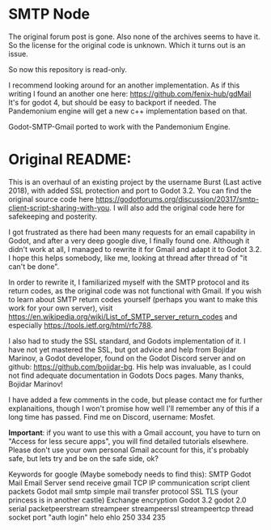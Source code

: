 # SMTP Node

The original forum post is gone. Also none of the archives seems to have it. So the license for the original code is unknown. Which it turns out is an issue.

So now this repository is read-only.

I recommend looking around for an another implementation. As if this writing I found an another one here: https://github.com/fenix-hub/gdMail
It's for godot 4, but should be easy to backport if needed. The Pandemonium engine will get a new c++ implementation based on that.

Godot-SMTP-Gmail ported to work with the Pandemonium Engine.

# Original README:

This is an overhaul of an existing project by the username Burst (Last active 2018), with added SSL protection and port to Godot 3.2. You can find the original source code here https://godotforums.org/discussion/20317/smtp-client-script-sharing-with-you. I will also add the original code here for safekeeping and posterity.

I got frustrated as there had been many requests for an email capability in Godot, and after a very deep google dive, I finally found one. Although it didn't work at all, I managed to rewrite it for Gmail and adapt it to Godot 3.2. I hope this helps somebody, like me, looking at thread after thread of "it can't be done". 

In order to rewrite it, I familiarized myself with the SMTP protocol and its return codes, as the original code was not functional with Gmail. If you wish to learn about SMTP return codes yourself (perhaps you want to make this work for your own server), visit https://en.wikipedia.org/wiki/List_of_SMTP_server_return_codes and especially https://tools.ietf.org/html/rfc788.

I also had to study the SSL standard, and Godots implementation of it. I have not yet mastered the SSL, but got advice and help from Bojidar Marinov, a Godot developer, found on the Godot Discord server and on github: https://github.com/bojidar-bg. His help was invaluable, as I could not find adequate documentation in Godots Docs pages. Many thanks, Bojidar Marinov!

I have added a few comments in the code, but please contact me for further explanaitions, though I won't promise how well I'll remember any of this if a long time has passed. Find me on Discord, username: Mosfet.


**Important**: if you want to use this with a Gmail account, you have to turn on "Access for less secure apps", you will find detailed tutorials elsewhere. Please don't use your own personal Gmail account for this, it's probably safe, but lets try and be on the safe side, ok? 


Keywords for google (Maybe somebody needs to find this): SMTP Godot Mail Email Server send receive gmail TCP IP communication script client packets Godot mail smtp simple mail transfer protocol SSL TLS (your princess is in another castle) Exchange encryption Godot 3.2 godot 2.0 serial packetpeerstream streampeer streampeerssl streampeertcp thread socket port "auth login" helo ehlo 250 334 235


